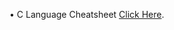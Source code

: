 • C Language Cheatsheet [Click Here](https://drive.google.com/file/d/1bniMdRKhLWFCGQ0g02LXb28uSBar_6UR/view?usp=sharing).
